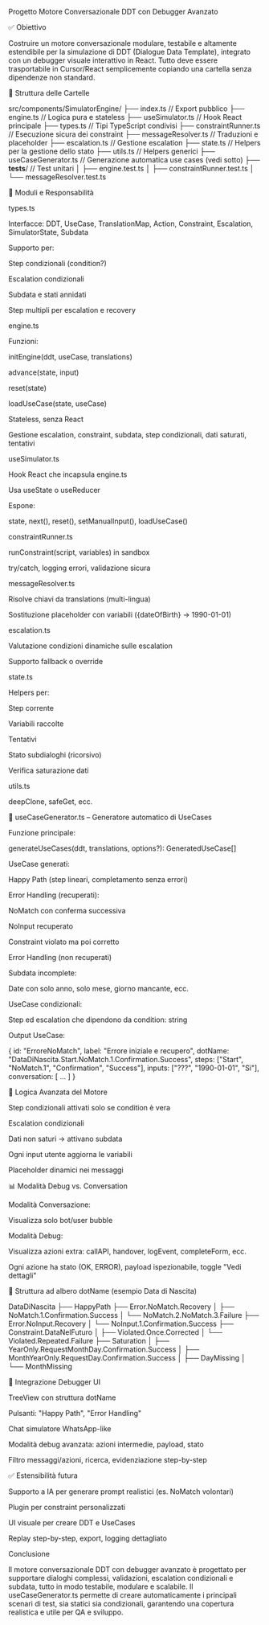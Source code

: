 Progetto Motore Conversazionale DDT con Debugger Avanzato

✅ Obiettivo

Costruire un motore conversazionale modulare, testabile e altamente estendibile per la simulazione di DDT (Dialogue Data Template), integrato con un debugger visuale interattivo in React. Tutto deve essere trasportabile in Cursor/React semplicemente copiando una cartella senza dipendenze non standard.

📁 Struttura delle Cartelle

src/components/SimulatorEngine/
├── index.ts             // Export pubblico
├── engine.ts            // Logica pura e stateless
├── useSimulator.ts      // Hook React principale
├── types.ts             // Tipi TypeScript condivisi
├── constraintRunner.ts  // Esecuzione sicura dei constraint
├── messageResolver.ts   // Traduzioni e placeholder
├── escalation.ts        // Gestione escalation
├── state.ts             // Helpers per la gestione dello stato
├── utils.ts             // Helpers generici
├── useCaseGenerator.ts  // Generazione automatica use cases (vedi sotto)
├── __tests__/           // Test unitari
│   ├── engine.test.ts
│   ├── constraintRunner.test.ts
│   └── messageResolver.test.ts

🧱 Moduli e Responsabilità

types.ts

Interfacce: DDT, UseCase, TranslationMap, Action, Constraint, Escalation, SimulatorState, Subdata

Supporto per:

Step condizionali (condition?)

Escalation condizionali

Subdata e stati annidati

Step multipli per escalation e recovery

engine.ts

Funzioni:

initEngine(ddt, useCase, translations)

advance(state, input)

reset(state)

loadUseCase(state, useCase)

Stateless, senza React

Gestione escalation, constraint, subdata, step condizionali, dati saturati, tentativi

useSimulator.ts

Hook React che incapsula engine.ts

Usa useState o useReducer

Espone:

state, next(), reset(), setManualInput(), loadUseCase()

constraintRunner.ts

runConstraint(script, variables) in sandbox

try/catch, logging errori, validazione sicura

messageResolver.ts

Risolve chiavi da translations (multi-lingua)

Sostituzione placeholder con variabili ({dateOfBirth} → 1990-01-01)

escalation.ts

Valutazione condizioni dinamiche sulle escalation

Supporto fallback o override

state.ts

Helpers per:

Step corrente

Variabili raccolte

Tentativi

Stato subdialoghi (ricorsivo)

Verifica saturazione dati

utils.ts

deepClone, safeGet, ecc.

🤖 useCaseGenerator.ts – Generatore automatico di UseCases

Funzione principale:

generateUseCases(ddt, translations, options?): GeneratedUseCase[]

UseCase generati:

Happy Path (step lineari, completamento senza errori)

Error Handling (recuperati):

NoMatch con conferma successiva

NoInput recuperato

Constraint violato ma poi corretto

Error Handling (non recuperati)

Subdata incomplete:

Date con solo anno, solo mese, giorno mancante, ecc.

UseCase condizionali:

Step ed escalation che dipendono da condition: string

Output UseCase:

{
  id: "ErroreNoMatch",
  label: "Errore iniziale e recupero",
  dotName: "DataDiNascita.Start.NoMatch.1.Confirmation.Success",
  steps: ["Start", "NoMatch.1", "Confirmation", "Success"],
  inputs: ["???", "1990-01-01", "Sì"],
  conversation: [ ... ]
}

🔁 Logica Avanzata del Motore

Step condizionali attivati solo se condition è vera

Escalation condizionali

Dati non saturi → attivano subdata

Ogni input utente aggiorna le variabili

Placeholder dinamici nei messaggi

📊 Modalità Debug vs. Conversation

Modalità Conversazione:

Visualizza solo bot/user bubble

Modalità Debug:

Visualizza azioni extra: callAPI, handover, logEvent, completeForm, ecc.

Ogni azione ha stato (OK, ERROR), payload ispezionabile, toggle "Vedi dettagli"

🌳 Struttura ad albero dotName (esempio Data di Nascita)

DataDiNascita
├── HappyPath
├── Error.NoMatch.Recovery
│   ├── NoMatch.1.Confirmation.Success
│   └── NoMatch.2.NoMatch.3.Failure
├── Error.NoInput.Recovery
│   └── NoInput.1.Confirmation.Success
├── Constraint.DataNelFuturo
│   ├── Violated.Once.Corrected
│   └── Violated.Repeated.Failure
├── Saturation
│   ├── YearOnly.RequestMonthDay.Confirmation.Success
│   ├── MonthYearOnly.RequestDay.Confirmation.Success
│   ├── DayMissing
│   └── MonthMissing

🧠 Integrazione Debugger UI

TreeView con struttura dotName

Pulsanti: "Happy Path", "Error Handling"

Chat simulatore WhatsApp-like

Modalità debug avanzata: azioni intermedie, payload, stato

Filtro messaggi/azioni, ricerca, evidenziazione step-by-step

✅ Estensibilità futura

Supporto a IA per generare prompt realistici (es. NoMatch volontari)

Plugin per constraint personalizzati

UI visuale per creare DDT e UseCases

Replay step-by-step, export, logging dettagliato

Conclusione

Il motore conversazionale DDT con debugger avanzato è progettato per supportare dialoghi complessi, validazioni, escalation condizionali e subdata, tutto in modo testabile, modulare e scalabile.
Il useCaseGenerator.ts permette di creare automaticamente i principali scenari di test, sia statici sia condizionali, garantendo una copertura realistica e utile per QA e sviluppo.
